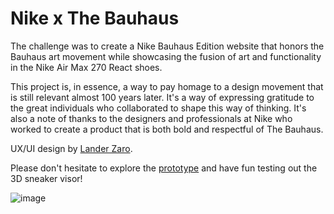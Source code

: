 # Nike x The Bauhaus

The challenge was to create a Nike Bauhaus Edition website that honors the Bauhaus art movement while showcasing the fusion of art and functionality in the Nike Air Max 270 React shoes.

This project is, in essence, a way to pay homage to a design movement that is still relevant almost 100 years later. It's a way of expressing gratitude to the great individuals who collaborated to shape this way of thinking. It's also a note of thanks to the designers and professionals at Nike who worked to create a product that is both bold and respectful of The Bauhaus.

UX/UI design by [Lander Zaro](https://landerzaro.com/).

Please don't hesitate to explore the [prototype](https://nikebauhaus.vercel.app/) and have fun testing out the 3D sneaker visor!

![image](https://github.com/dasjn/Nike-Bauhaus/assets/121608545/dcc2432e-d5d3-4ca6-8eb3-0c8b94ecb32a)
